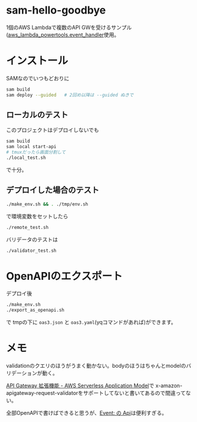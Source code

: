 # sam-hello-goodbye

1個のAWS Lambdaで複数のAPI GWを受けるサンプル([aws_lambda_powertools.event\_handler](https://awslabs.github.io/aws-lambda-powertools-python/latest/core/event_handler/api_gateway/#api-gateway-rest-api)使用。


# インストール

SAMなのでいつもどおりに
```sh
sam build
sam deploy --guided   # 2回め以降は --guided ぬきで
```


## ローカルのテスト

このプロジェクトはデプロイしないでも
```sh
sam build
sam local start-api
# tmuxだったら画面分割して
./local_test.sh
```
で十分。


## デプロイした場合のテスト

```bash
./make_env.sh && . ./tmp/env.sh
```
で環境変数をセットしたら

```bash
./remote_test.sh
```

バリデータのテストは
```bash
./validator_test.sh
```


# OpenAPIのエクスポート

デプロイ後

```bash
./make_env.sh
./export_as_openapi.sh
```

で tmpの下に `oas3.json` と `oas3.yaml`(yqコマンドがあれば)ができます。


# メモ

validationのクエリのほうがうまく動かない。bodyのほうはちゃんとmodelのバリデーションが動く。

[API Gateway 拡張機能 - AWS Serverless Application Model](https://docs.aws.amazon.com/ja_jp/serverless-application-model/latest/developerguide/sam-specification-api-gateway-extensions.html)で
x-amazon-apigateway-request-validatorをサポートしてないと書いてあるので間違ってない。

全部OpenAPIで書けばできると思うが、[Event: の Api](https://docs.aws.amazon.com/ja_jp/serverless-application-model/latest/developerguide/sam-property-function-api.html)は便利すぎる。
